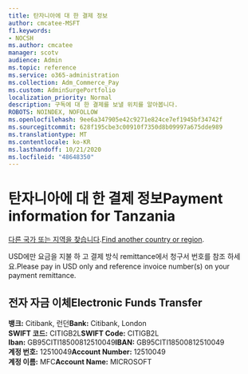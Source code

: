 ```yaml
---
title: 탄자니아에 대 한 결제 정보
author: cmcatee-MSFT
f1.keywords:
- NOCSH
ms.author: cmcatee
manager: scotv
audience: Admin
ms.topic: reference
ms.service: o365-administration
ms.collection: Adm_Commerce_Pay
ms.custom: AdminSurgePortfolio
localization_priority: Normal
description: 구독에 대 한 결제를 보낼 위치를 알아봅니다.
ROBOTS: NOINDEX, NOFOLLOW
ms.openlocfilehash: 9ee6a347905e42c9271e824ce7ef1945bf34742f
ms.sourcegitcommit: 628f195cbe3c00910f7350d8b09997a675dde989
ms.translationtype: MT
ms.contentlocale: ko-KR
ms.lasthandoff: 10/21/2020
ms.locfileid: "48648350"
---
```

# <a name="payment-information-for-tanzania"></a><span data-ttu-id="cda91-103">탄자니아에 대 한 결제 정보</span><span class="sxs-lookup"><span data-stu-id="cda91-103">Payment information for Tanzania</span></span>

<span data-ttu-id="cda91-104">[다른 국가 또는 지역을 찾습니다](../billing-and-payments/pay-for-your-subscription.md).</span><span class="sxs-lookup"><span data-stu-id="cda91-104">[Find another country or region](../billing-and-payments/pay-for-your-subscription.md).</span></span>

<span data-ttu-id="cda91-105">USD에만 요금을 지불 하 고 결제 방식 remittance에서 청구서 번호를 참조 하세요.</span><span class="sxs-lookup"><span data-stu-id="cda91-105">Please pay in USD only and reference invoice number(s) on your payment remittance.</span></span>

## <a name="electronic-funds-transfer"></a><span data-ttu-id="cda91-106">전자 자금 이체</span><span class="sxs-lookup"><span data-stu-id="cda91-106">Electronic Funds Transfer</span></span>

<span data-ttu-id="cda91-107">**뱅크:** Citibank, 런던</span><span class="sxs-lookup"><span data-stu-id="cda91-107">**Bank:** Citibank, London</span></span>  
<span data-ttu-id="cda91-108">**SWIFT 코드:** CITIGB2L</span><span class="sxs-lookup"><span data-stu-id="cda91-108">**SWIFT Code:** CITIGB2L</span></span>  
<span data-ttu-id="cda91-109">**Iban:** GB95CITI18500812510049</span><span class="sxs-lookup"><span data-stu-id="cda91-109">**IBAN:** GB95CITI18500812510049</span></span>  
<span data-ttu-id="cda91-110">**계정 번호:** 12510049</span><span class="sxs-lookup"><span data-stu-id="cda91-110">**Account Number:** 12510049</span></span>  
<span data-ttu-id="cda91-111">**계정 이름:** MFC</span><span class="sxs-lookup"><span data-stu-id="cda91-111">**Account Name:** MICROSOFT</span></span>  